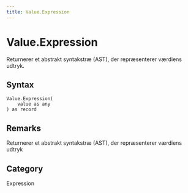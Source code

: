 ```yaml
---
title: Value.Expression
---
```


# Value.Expression


Returnerer et abstrakt syntakstræ (AST), der repræsenterer værdiens udtryk.


## Syntax

```powerquery
Value.Expression(
    value as any
) as record
```


## Remarks

Returnerer et abstrakt syntakstræ (AST), der repræsenterer værdiens udtryk



## Category
Expression
